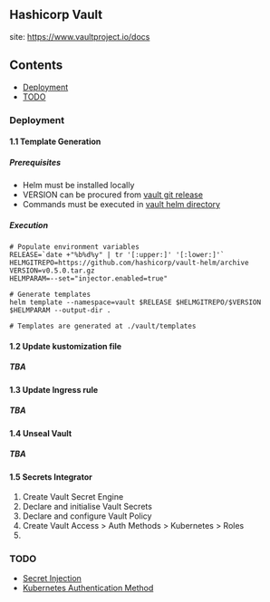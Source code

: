 Hashicorp Vault
---------------
site: https://www.vaultproject.io/docs

Contents
--------
* [Deployment](###Deployment)
* [TODO](###TODO)

### Deployment
#### 1.1 Template Generation
##### Prerequisites
* Helm must be installed locally
* VERSION can be procured from [vault git release](https://github.com/hashicorp/vault-helm/releases)
* Commands must be executed in [vault helm directory](../apps/vault/helm)
##### Execution
```terminal
# Populate environment variables
RELEASE=`date +"%b%d%y" | tr '[:upper:]' '[:lower:]'`
HELMGITREPO=https://github.com/hashicorp/vault-helm/archive
VERSION=v0.5.0.tar.gz
HELMPARAM=--set="injector.enabled=true"

# Generate templates
helm template --namespace=vault $RELEASE $HELMGITREPO/$VERSION $HELMPARAM --output-dir .

# Templates are generated at ./vault/templates
```

#### 1.2 Update kustomization file
##### TBA
#### 1.3 Update Ingress rule
##### TBA
#### 1.4 Unseal Vault
##### TBA
#### 1.5 Secrets Integrator
1. Create Vault Secret Engine
2. Declare and initialise Vault Secrets
3. Declare and configure Vault Policy
4. Create Vault Access > Auth Methods > Kubernetes > Roles
5. 
### TODO
* [Secret Injection](https://www.hashicorp.com/blog/injecting-vault-secrets-into-kubernetes-pods-via-a-sidecar/)
* [Kubernetes Authentication Method](https://learn.hashicorp.com/vault/kubernetes/sidecar)